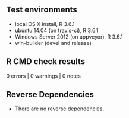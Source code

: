 ## Test environments
* local OS X install, R 3.6.1
* ubuntu 14.04 (on travis-ci), R 3.6.1
* Windows Server 2012 (on appveyor), R 3.6.1
* win-builder (devel and release)

## R CMD check results
0 errors | 0 warnings | 0 notes

## Reverse Dependencies 
* There are no reverse dependencies.



